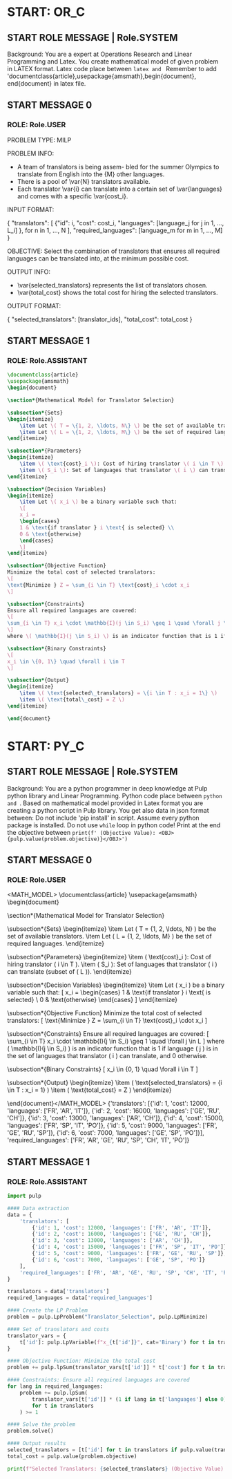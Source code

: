 # START: OR_C 
## START ROLE MESSAGE | Role.SYSTEM 
Background: You are a expert at Operations Research and Linear Programming and Latex. You create mathematical model of given problem in LATEX format. Latex code place between ```latex and ``` Remember to add 'documentclass{article},usepackage{amsmath},begin{document}, end{document} in latex file. 
## START MESSAGE 0 
### ROLE: Role.USER
<DESCRIPTION>
PROBLEM TYPE: MILP

PROBLEM INFO:

- A team of translators is being assem- bled for the summer Olympics to translate from English into the \{M} other languages.
- There is a pool of \var{N} translators available.
- Each translator \var{i} can translate into a certain set of \var{languages} and comes with a specific \var{cost_i}.

INPUT FORMAT: 

{
"translators": [
        {"id": i, 
         "cost": cost_i,
         "languages": [language_j for j in 1, ..., L_i]
        },
        for n in 1, ..., N
    ],
    "required_languages": [language_m for m in 1, ..., M]
}

OBJECTIVE: Select the combination of translators that ensures all required languages can be translated into, at the minimum possible cost.

OUTPUT INFO:

- \var{selected_translators} represents the list of translators chosen.
- \var{total_cost} shows the total cost for hiring the selected translators.

OUTPUT FORMAT:

{
    "selected_translators": [translator_ids],
    "total_cost": total_cost
}
</DESCRIPTION>


## START MESSAGE 1 
### ROLE: Role.ASSISTANT
```latex
\documentclass{article}
\usepackage{amsmath}
\begin{document}

\section*{Mathematical Model for Translator Selection}

\subsection*{Sets}
\begin{itemize}
    \item Let \( T = \{1, 2, \ldots, N\} \) be the set of available translators.
    \item Let \( L = \{1, 2, \ldots, M\} \) be the set of required languages.
\end{itemize}

\subsection*{Parameters}
\begin{itemize}
    \item \( \text{cost}_i \): Cost of hiring translator \( i \in T \).
    \item \( S_i \): Set of languages that translator \( i \) can translate (subset of \( L \)).
\end{itemize}

\subsection*{Decision Variables}
\begin{itemize}
    \item Let \( x_i \) be a binary variable such that:
    \[
    x_i = 
    \begin{cases} 
    1 & \text{if translator } i \text{ is selected} \\ 
    0 & \text{otherwise} 
    \end{cases}
    \]
\end{itemize}

\subsection*{Objective Function}
Minimize the total cost of selected translators:
\[
\text{Minimize } Z = \sum_{i \in T} \text{cost}_i \cdot x_i
\]

\subsection*{Constraints}
Ensure all required languages are covered:
\[
\sum_{i \in T} x_i \cdot \mathbb{I}(j \in S_i) \geq 1 \quad \forall j \in L
\]
where \( \mathbb{I}(j \in S_i) \) is an indicator function that is 1 if language \( j \) is in the set of languages that translator \( i \) can translate, and 0 otherwise.

\subsection*{Binary Constraints}
\[
x_i \in \{0, 1\} \quad \forall i \in T
\]

\subsection*{Output}
\begin{itemize}
    \item \( \text{selected\_translators} = \{i \in T : x_i = 1\} \)
    \item \( \text{total\_cost} = Z \)
\end{itemize}

\end{document}
```

# START: PY_C 
## START ROLE MESSAGE | Role.SYSTEM 
Background: You are a python programmer in deep knowledge at Pulp python library and Linear Programming. Python code place between ```python and ```. Based on mathematical model provided in Latex format you are creating a python script in Pulp library. You get also data in json format between: <DATA></DATA> Do not include 'pip install' in script. Assume every python package is installed. Do not use `while` loop in python code! Print at the end the objective between <OBJ></OBJ> `print(f' (Objective Value): <OBJ>{pulp.value(problem.objective)}</OBJ>')` 
## START MESSAGE 0 
### ROLE: Role.USER
<MATH_MODEL>
\documentclass{article}
\usepackage{amsmath}
\begin{document}

\section*{Mathematical Model for Translator Selection}

\subsection*{Sets}
\begin{itemize}
    \item Let \( T = \{1, 2, \ldots, N\} \) be the set of available translators.
    \item Let \( L = \{1, 2, \ldots, M\} \) be the set of required languages.
\end{itemize}

\subsection*{Parameters}
\begin{itemize}
    \item \( \text{cost}_i \): Cost of hiring translator \( i \in T \).
    \item \( S_i \): Set of languages that translator \( i \) can translate (subset of \( L \)).
\end{itemize}

\subsection*{Decision Variables}
\begin{itemize}
    \item Let \( x_i \) be a binary variable such that:
    \[
    x_i = 
    \begin{cases} 
    1 & \text{if translator } i \text{ is selected} \\ 
    0 & \text{otherwise} 
    \end{cases}
    \]
\end{itemize}

\subsection*{Objective Function}
Minimize the total cost of selected translators:
\[
\text{Minimize } Z = \sum_{i \in T} \text{cost}_i \cdot x_i
\]

\subsection*{Constraints}
Ensure all required languages are covered:
\[
\sum_{i \in T} x_i \cdot \mathbb{I}(j \in S_i) \geq 1 \quad \forall j \in L
\]
where \( \mathbb{I}(j \in S_i) \) is an indicator function that is 1 if language \( j \) is in the set of languages that translator \( i \) can translate, and 0 otherwise.

\subsection*{Binary Constraints}
\[
x_i \in \{0, 1\} \quad \forall i \in T
\]

\subsection*{Output}
\begin{itemize}
    \item \( \text{selected\_translators} = \{i \in T : x_i = 1\} \)
    \item \( \text{total\_cost} = Z \)
\end{itemize}

\end{document}</MATH_MODEL>
<DATA>
{'translators': [{'id': 1, 'cost': 12000, 'languages': ['FR', 'AR', 'IT']}, {'id': 2, 'cost': 16000, 'languages': ['GE', 'RU', 'CH']}, {'id': 3, 'cost': 13000, 'languages': ['AR', 'CH']}, {'id': 4, 'cost': 15000, 'languages': ['FR', 'SP', 'IT', 'PO']}, {'id': 5, 'cost': 9000, 'languages': ['FR', 'GE', 'RU', 'SP']}, {'id': 6, 'cost': 7000, 'languages': ['GE', 'SP', 'PO']}], 'required_languages': ['FR', 'AR', 'GE', 'RU', 'SP', 'CH', 'IT', 'PO']}</DATA>


## START MESSAGE 1 
### ROLE: Role.ASSISTANT
```python
import pulp

#### Data extraction
data = {
    'translators': [
        {'id': 1, 'cost': 12000, 'languages': ['FR', 'AR', 'IT']},
        {'id': 2, 'cost': 16000, 'languages': ['GE', 'RU', 'CH']},
        {'id': 3, 'cost': 13000, 'languages': ['AR', 'CH']},
        {'id': 4, 'cost': 15000, 'languages': ['FR', 'SP', 'IT', 'PO']},
        {'id': 5, 'cost': 9000, 'languages': ['FR', 'GE', 'RU', 'SP']},
        {'id': 6, 'cost': 7000, 'languages': ['GE', 'SP', 'PO']}
    ],
    'required_languages': ['FR', 'AR', 'GE', 'RU', 'SP', 'CH', 'IT', 'PO']
}

translators = data['translators']
required_languages = data['required_languages']

#### Create the LP Problem
problem = pulp.LpProblem("Translator_Selection", pulp.LpMinimize)

#### Set of translators and costs
translator_vars = {
    t['id']: pulp.LpVariable(f"x_{t['id']}", cat='Binary') for t in translators
}

#### Objective Function: Minimize the total cost
problem += pulp.lpSum(translator_vars[t['id']] * t['cost'] for t in translators)

#### Constraints: Ensure all required languages are covered
for lang in required_languages:
    problem += pulp.lpSum(
        translator_vars[t['id']] * (1 if lang in t['languages'] else 0) 
        for t in translators
    ) >= 1

#### Solve the problem
problem.solve()

#### Output results
selected_translators = [t['id'] for t in translators if pulp.value(translator_vars[t['id']]) == 1]
total_cost = pulp.value(problem.objective)

print(f"Selected Translators: {selected_translators} (Objective Value): <OBJ>{total_cost}</OBJ>")
```

